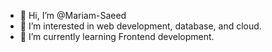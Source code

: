 - 👋 Hi, I’m @Mariam-Saeed
- 👀 I’m interested in web development, database, and cloud.
- 🌱 I’m currently learning Frontend development.


<!---
Mariam-Saeed/Mariam-Saeed is a ✨ special ✨ repository because its `README.md` (this file) appears on your GitHub profile.
You can click the Preview link to take a look at your changes.
- 💞️ I’m looking to collaborate on ...
- 📫 How to reach me ...
--->
